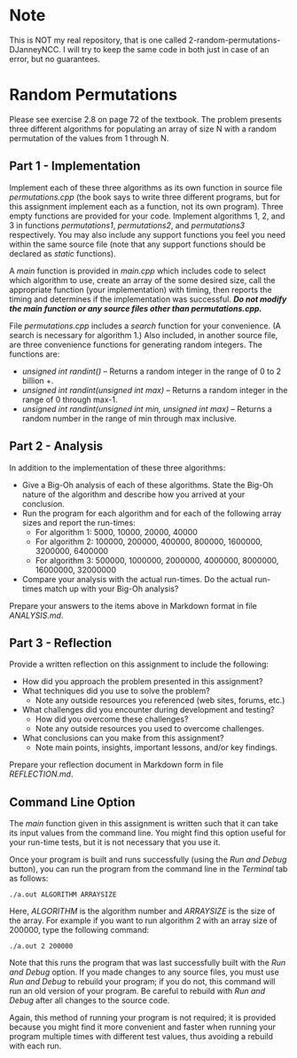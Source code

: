 # Note

This is NOT my real repository, that is one called 2-random-permutations-DJanneyNCC. I will try to keep the same code in both just in case of an error, but no guarantees.


# Random Permutations

Please see exercise 2.8 on page 72 of the textbook. The problem presents three different algorithms for populating an array of size N with a random permutation of the values from 1 through N.

## Part 1 - Implementation

Implement each of these three algorithms as its own function in source file *permutations.cpp* (the book says to write three different programs, but for this assignment implement each as a function, not its own program). Three empty functions are provided for your code. Implement algorithms 1, 2, and 3 in functions *permutations1*, *permutations2*, and *permutations3* respectively. You may also include any support functions you feel you need within the same source file (note that any support functions should be declared as *static* functions).

A *main* function is provided in *main.cpp* which includes code to select which algorithm to use, create an array of the some desired size, call the appropriate function (your implementation) with timing, then reports the timing and determines if the implementation was successful. ***Do not modify the main function or any source files other than permutations.cpp.***

File *permutations.cpp* includes a *search* function for your convenience. (A search is necessary for algorithm 1.) Also included, in another source file, are three convenience functions for generating random integers. The functions are:

- *unsigned int randint()* – Returns a random integer in the range of 0 to 2 billion +.
- *unsigned int randint(unsigned int max)* – Returns a random integer in the range of 0 through max-1.
- *unsigned int randint(unsigned int min, unsigned int max)* – Returns a random number in the range of min through max inclusive.

## Part 2 - Analysis

In addition to the implementation of these three algorithms:

- Give a Big-Oh analysis of each of these algorithms. State the Big-Oh nature of the algorithm and describe how you arrived at your conclusion.
- Run the program for each algorithm and for each of the following array sizes and report the run-times:
  - For algorithm 1: 5000, 10000, 20000, 40000
  - For algorithm 2: 100000, 200000, 400000, 800000, 1600000, 3200000, 6400000
  - For algorithm 3: 500000, 1000000, 2000000, 4000000, 8000000, 16000000, 32000000
- Compare your analysis with the actual run-times. Do the actual run-times match up with your Big-Oh analysis?

Prepare your answers to the items above in Markdown format in file *ANALYSIS.md*.

## Part 3 - Reflection

Provide a written reflection on this assignment to include the following:

- How did you approach the problem presented in this assignment?
- What techniques did you use to solve the problem?
  - Note any outside resources you referenced (web sites, forums, etc.)
- What challenges did you encounter during development and testing?
  - How did you overcome these challenges?
  - Note any outside resources you used to overcome challenges.
- What conclusions can you make from this assignment?
  - Note main points, insights, important lessons, and/or key findings.

Prepare your reflection document in Markdown form in file *REFLECTION.md*.

## Command Line Option

The *main* function given in this assignment is written such that it can take its input values from the command line. You might find this option
useful for your run-time tests, but it is not necessary that you use it.

Once your program is built and runs successfully (using the *Run and Debug* button), you can run the program from the command line
in the *Terminal* tab as follows:

```
./a.out ALGORITHM ARRAYSIZE
```

Here, *ALGORITHM* is the algorithm number and *ARRAYSIZE* is the size of the array. For example if you want to run algorithm 2 with an
array size of 200000, type the following command:

```
./a.out 2 200000
```

Note that this runs the program that was last successfully built with the *Run and Debug* option. If you made changes to any
source files, you must use *Run and Debug* to rebuild your program; if you do not, this command will run an old version of your
program. Be careful to rebuild with *Run and Debug* after all changes to the source code.

Again, this method of running your program is not required; it is provided because you might find it more convenient and faster
when running your program multiple times with different test values, thus avoiding a rebuild with each run.
